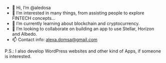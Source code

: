 - 👋 Hi, I’m @aledosa
- 👀 I’m interested in many things, from assisting people to explore FINTECH concepts...
- 🌱 I’m currently learning about blockchain and cryptocurrency.
- 💞️ I’m looking to collaborate on building an app to use Stellar, Horizon and Albedo.
- 📫 Contact info: alexa.domsa@gmail.com

P.S.: I also develop WordPress websites and other kind of Apps, if someone is interested.

<!---
aledosa/aledosa is a ✨ special ✨ repository because its `README.md` (this file) appears on your GitHub profile.
You can click the Preview link to take a look at your changes.
--->
